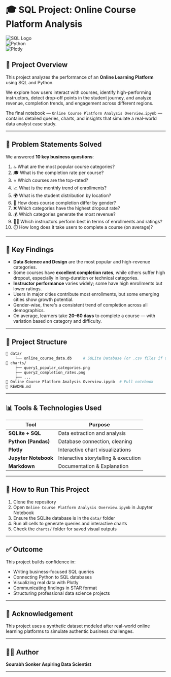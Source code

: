 
# 🎓 SQL Project: Online Course Platform Analysis

![SQL Logo](https://img.shields.io/badge/SQL-Relational%20Analysis-blue)  
![Python](https://img.shields.io/badge/Python-Data%20Querying%20%26%20Plotting-yellow)  
![Plotly](https://img.shields.io/badge/Plotly-Interactive%20Charts-green)

## 📘 Project Overview

This project analyzes the performance of an **Online Learning Platform** using SQL and Python.

We explore how users interact with courses, identify high-performing instructors, detect drop-off points in the student journey, and analyze revenue, completion trends, and engagement across different regions.

The final notebook — `Online Course Platform Analysis Overview.ipynb` — contains detailed queries, charts, and insights that simulate a real-world data analyst case study.

---

## 🧩 Problem Statements Solved

We answered **10 key business questions**:

1. 🔝 What are the most popular course categories?
2. 🎓 What is the completion rate per course?
3. ⭐ Which courses are the top-rated?
4. 📈 What is the monthly trend of enrollments?
5. 🌍 What is the student distribution by location?
6. 🚻 How does course completion differ by gender?
7. ❌ Which categories have the highest dropout rate?
8. 💰 Which categories generate the most revenue?
9. 👨‍🏫 Which instructors perform best in terms of enrollments and ratings?
10. ⏱️ How long does it take users to complete a course (on average)?

---

## 🧠 Key Findings

- **Data Science and Design** are the most popular and high-revenue categories.
- Some courses have **excellent completion rates**, while others suffer high dropout, especially in long-duration or technical categories.
- **Instructor performance** varies widely; some have high enrollments but lower ratings.
- Users in major cities contribute most enrollments, but some emerging cities show growth potential.
- Gender-wise, there's a consistent trend of completion across all demographics.
- On average, learners take **20–60 days** to complete a course — with variation based on category and difficulty.

---

## 📂 Project Structure

```bash
📁 data/
    └── online_course_data.db     # SQLite Database (or .csv files if used)
📁 charts/
    ├── query1_popular_categories.png
    ├── query2_completion_rates.png
    ├── ...
📘 Online Course Platform Analysis Overview.ipynb  # Full notebook
📄 README.md
```

---

## 📊 Tools & Technologies Used

| Tool            | Purpose                          |
|-----------------|----------------------------------|
| **SQLite + SQL**| Data extraction and analysis     |
| **Python (Pandas)** | Database connection, cleaning   |
| **Plotly**      | Interactive chart visualizations |
| **Jupyter Notebook** | Interactive storytelling & execution |
| **Markdown**    | Documentation & Explanation      |

---

## 🚀 How to Run This Project

1. Clone the repository  
2. Open `Online Course Platform Analysis Overview.ipynb` in Jupyter Notebook  
3. Ensure the SQLite database is in the `data/` folder  
4. Run all cells to generate queries and interactive charts  
5. Check the `charts/` folder for saved visual outputs

---

## ✅ Outcome

This project builds confidence in:

- Writing business-focused SQL queries
- Connecting Python to SQL databases
- Visualizing real data with Plotly
- Communicating findings in STAR format
- Structuring professional data science projects

---

## 🙌 Acknowledgement

This project uses a synthetic dataset modeled after real-world online learning platforms to simulate authentic business challenges.

---

## 👨‍💼 Author
**Sourabh Sonker**
**Aspiring Data Scientist**

---
